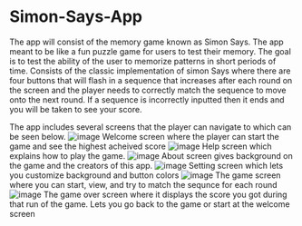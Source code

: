 # Simon-Says-App
The app will consist of the memory game known as Simon Says. The app meant to be like a fun
puzzle game for users to test their memory. The goal is to test the ability of the user to memorize
patterns in short periods of time. Consists of the classic implementation of simon Says where there are four
buttons that will flash in a sequence that increases after each round on the screen and the player needs to correctly match 
the sequence to move onto the next round. If a sequence is incorrectly inputted then it ends and you will be taken to see your
score.

The app includes several screens that the player can navigate to which can be seen below.
![image](https://user-images.githubusercontent.com/53905350/209450299-0ac90168-d89e-45db-82f9-1a2c8c8f47a1.png)
Welcome screen where the player can start the game and see the highest acheived score
![image](https://user-images.githubusercontent.com/53905350/209450304-e245ff1b-df12-4366-942b-4a4ca43468a2.png)
Help screen which explains how to play the game.
![image](https://user-images.githubusercontent.com/53905350/209450312-c9ff11ce-727c-4be5-a68c-f35546fb8dce.png)
About screen gives background on the game and the creators of this app.
![image](https://user-images.githubusercontent.com/53905350/209450364-18ab5f90-c732-46c8-85dc-ae1e531f899f.png)
Setting screen which lets you customize background and button colors 
![image](https://user-images.githubusercontent.com/53905350/209450366-236490ab-eb32-44fc-9726-f4e62b51cfbb.png)
The game screen where you can start, view, and try to match the sequnce for each round
![image](https://user-images.githubusercontent.com/53905350/209450367-ab544de9-b8e1-4a08-a406-879be5c286ff.png)
The game over screen where it displays the score you got during that run of the game. Lets you go back to the game or start at the welcome screen
